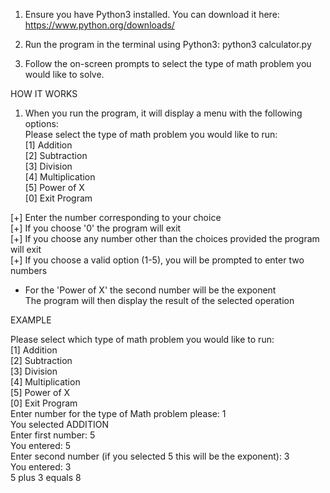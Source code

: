 <!-- TODO: here the language is Markdown, not HTML. Be sure to stick to it (no <br>, etc) -->
<!-- FIXME: download this VSCode Extension: DavidAnson.vscode-markdownlint -->
<!-- FIXME: to easily look at my comments, download this VSCode Extension  Gruntfuggly.todo-tree -->
1. Ensure you have Python3 installed. You can download it here: <https://www.python.org/downloads/>

2. Run the program in the terminal using Python3: python3 calculator.py

3. Follow the on-screen prompts to select the type of math problem you would like to solve.

HOW IT WORKS

1. When you run the program, it will display a menu with the following options:<br>
   Please select the type of math problem you would like to run:<br>
   [1] Addition  
   [2] Subtraction  
   [3] Division  
   [4] Multiplication  
   [5] Power of X  
   [0] Exit Program  
  

[+] Enter the number corresponding to your choice  
[+] If you choose '0' the program will exit  
[+] If you choose any number other than the choices provided the program will exit  
[+] If you choose a valid option (1-5), you will be prompted to enter two numbers  

- For the 'Power of X' the second number will be the exponent  
The program will then display the result of the selected operation
  

EXAMPLE  
  
Please select which type of math problem you would like to run:  
[1] Addition  
[2] Subtraction  
[3] Division  
[4] Multiplication  
[5] Power of X  
[0] Exit Program  
Enter number for the type of Math problem please: 1  
You selected ADDITION  
Enter first number: 5  
You entered: 5  
Enter second number (if you selected 5 this will be the exponent): 3  
You entered: 3  
5 plus 3 equals 8  
